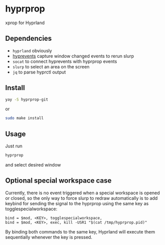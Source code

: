 # hyprprop
xprop for Hyprland


## Dependencies
- `hyprland` obviously
- [hyprevents](https://github.com/vilari-mickopf/hyprevents) capture window changed events to rerun slurp
- `socat` to connect hyprevents with hyprprop events
- `slurp` to select an area on the screen
- `jq` to parse hyprctl output

## Install
```bash
yay -S hyprprop-git
```
or
```bash
sudo make install
```

## Usage
Just run
```bash
hyprprop
```
and select desired window

## Optional special workspace case
Currently, there is no event triggered when a special workspace is opened or closed, so the only way to force slurp to redraw automatically is to add keybind for sending the signal to the hyprprop using the same key as togglespecialworkspace:
```
bind = $mod, <KEY>, togglespecialworkspace,
bind = $mod, <KEY>, exec, kill -USR1 "$(cat /tmp/hyprprop.pid)"
```
By binding both commands to the same key, Hyprland will execute them sequentially whenever the key is pressed.

